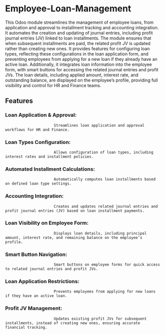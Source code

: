 # Employee-Loan-Management
This Odoo module streamlines the management of employee loans, from application and approval to installment tracking and accounting integration. It automates the creation and updating of journal entries, including profit journal entries (JV) linked to loan installments. The module ensures that when subsequent installments are paid, the related profit JV is updated rather than creating new ones. It provides features for configuring loan types, reflecting these configurations in the loan application form, and preventing employees from applying for a new loan if they already have an active loan. Additionally, it integrates loan information into the employee form, with smart buttons for accessing the related journal entries and profit JVs. The loan details, including applied amount, interest rate, and outstanding balance, are displayed on the employee’s profile, providing full visibility and control for HR and Finance teams.


## Features
### Loan Application & Approval: 
                          Streamlines loan application and approval workflows for HR and Finance.

### Loan Types Configuration: 
                          Allows configuration of loan types, including interest rates and installment policies.

### Automated Installment Calculations: 
                          Automatically computes loan installments based on defined loan type settings.

### Accounting Integration: 
                          Creates and updates related journal entries and profit journal entries (JV) based on loan installment payments.

### Loan Visibility on Employee Form: 
                          Displays loan details, including principal amount, interest rate, and remaining balance on the employee’s profile.

### Smart Button Navigation: 
                          Smart buttons on employee forms for quick access to related journal entries and profit JVs.

### Loan Application Restrictions: 
                          Prevents employees from applying for new loans if they have an active loan.

### Profit JV Management: 
                          Updates existing profit JVs for subsequent installments, instead of creating new ones, ensuring accurate financial tracking.

